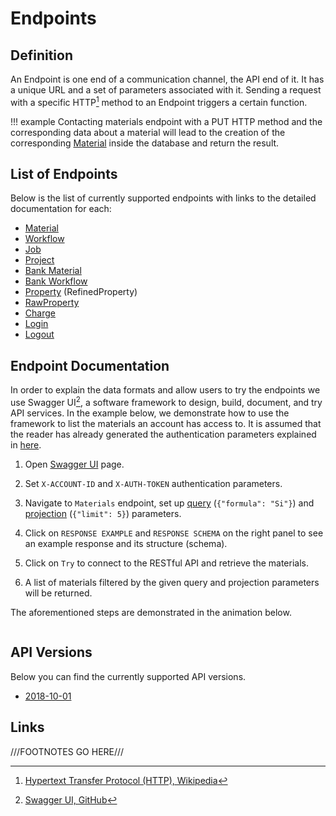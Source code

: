 # Endpoints

## Definition

An Endpoint is one end of a communication channel, the API end of it. It has a unique URL and a set of parameters associated with it. Sending a request with a specific HTTP[^1] method to an Endpoint triggers a certain function. 

!!! example
    Contacting materials endpoint with a PUT HTTP method and the corresponding data about a material will lead to the creation of the corresponding [Material](../materials/overview.md) inside the database and return the result.

## List of Endpoints

Below is the list of currently supported endpoints with links to the detailed documentation for each:

- [Material](/api/?url=https://platform.exabyte.io/api/2018-10-01/swagger.json/#!/Material/get_materials)
- [Workflow](/api/?url=https://platform.exabyte.io/api/2018-10-01/swagger.json/#!/Workflow/get_workflows)
- [Job](/api/?url=https://platform.exabyte.io/api/2018-10-01/swagger.json/#!/Job/get_jobs)
- [Project](/api/?url=https://platform.exabyte.io/api/2018-10-01/swagger.json/#!/Project/get_projects)
- [Bank Material](/api/?url=https://platform.exabyte.io/api/2018-10-01/swagger.json/#!/BankMaterial/get_bank_materials)
- [Bank Workflow](/api/?url=https://platform.exabyte.io/api/2018-10-01/swagger.json/#!/BankWorkflow/get_bank_workflows)
- [Property](/api/?url=https://platform.exabyte.io/api/2018-10-01/swagger.json/#!/Property/get_refined_properties) (RefinedProperty)
- [RawProperty](/api/?url=https://platform.exabyte.io/api/2018-10-01/swagger.json/#!/RawProperty/get_raw_properties)
- [Charge](/api/?url=https://platform.exabyte.io/api/2018-10-01/swagger.json/#!/Charge/get_charges)
- [Login](/api/?url=https://platform.exabyte.io/api/2018-10-01/swagger.json/#!/API/post_login)
- [Logout](/api/?url=https://platform.exabyte.io/api/2018-10-01/swagger.json/#!/API/get_logout)

## Endpoint Documentation

In order to explain the data formats and allow users to try the endpoints we use Swagger UI[^2], a software framework to design, build, document, and try API services. In the example below, we demonstrate how to use the framework to list the materials an account has access to. It is assumed that the reader has already generated the authentication parameters explained in [here](authentication.md).

1. Open [Swagger UI](/api) page.

2. Set `X-ACCOUNT-ID` and `X-AUTH-TOKEN` authentication parameters.

3. Navigate to `Materials` endpoint, set up [query](./query-structure.md#query) (`{"formula": "Si"}`) and [projection](./query-structure.md#projection) (`{"limit": 5}`) parameters.
 
4. Click on `RESPONSE EXAMPLE` and `RESPONSE SCHEMA` on the right panel to see an example response and its structure (schema).

5. Click on `Try` to connect to the RESTful API and retrieve the materials.

6. A list of materials filtered by the given query and projection parameters will be returned.

The aforementioned steps are demonstrated in the animation below.

<img data-gifffer="/images/swagger-list-materials.gif"/>


## API Versions

Below you can find the currently supported API versions.

- [2018-10-01](/api/?url=https://platform.exabyte.io/api/2018-10-01/swagger.json)


## Links

[^1]: [Hypertext Transfer Protocol (HTTP), Wikipedia](https://en.wikipedia.org/wiki/Hypertext_Transfer_Protocol)

[^2]: [Swagger UI, GitHub](https://github.com/swagger-api/swagger-ui/tree/v2.2.10)

///FOOTNOTES GO HERE///
